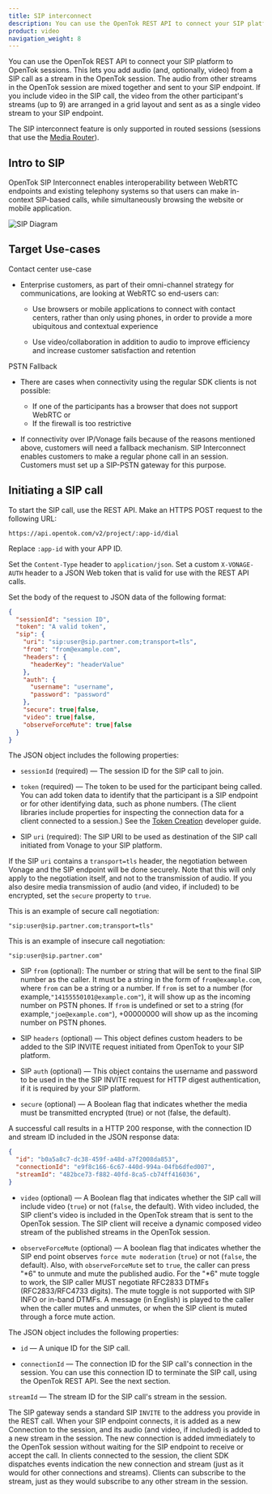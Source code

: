 ```yaml
---
title: SIP interconnect
description: You can use the OpenTok REST API to connect your SIP platform to OpenTok sessions. 
product: video
navigation_weight: 8
---
```



You can use the OpenTok REST API to connect your SIP platform to OpenTok sessions. This lets you add audio (and, optionally, video) from a SIP call as a stream in the OpenTok session. The audio from other streams in the OpenTok session are mixed together and sent to your SIP endpoint. If you include video in the SIP call, the video from the other participant's streams (up to 9) are arranged in a grid layout and sent as as a single video stream to your SIP endpoint.

The SIP interconnect feature is only supported in routed sessions (sessions that use the [Media Router](/video/guides/create-session#the-media-router-and-media-modes)).


## Intro to SIP

OpenTok SIP Interconnect enables interoperability between WebRTC endpoints and existing telephony systems so that users can make in-context SIP-based calls, while simultaneously browsing the website or mobile application.

![SIP Diagram](/images/video/sip.svg)


## Target Use-cases
Contact center use-case

- Enterprise customers, as part of their omni-channel strategy for communications, are looking at WebRTC so end-users can:

    - Use browsers or mobile applications to connect with contact centers, rather than only using phones, in order to provide a more ubiquitous and contextual experience

    - Use video/collaboration in addition to audio to improve efficiency and increase customer satisfaction and retention

PSTN Fallback

- There are cases when connectivity using the regular SDK clients is not possible:

    - If one of the participants has a browser that does not support WebRTC or
    - If the firewall is too restrictive

- If connectivity over IP/Vonage fails because of the reasons mentioned above, customers will need a fallback mechanism. SIP Interconnect enables customers to make a regular phone call in an session. Customers must set up a SIP-PSTN gateway for this purpose.


## Initiating a SIP call
To start the SIP call, use the REST API. Make an HTTPS POST request to the following URL:

`https://api.opentok.com/v2/project/:app-id/dial`

Replace `:app-id` with your  APP ID.

Set the `Content-Type` header to `application/json`. Set a custom `X-VONAGE-AUTH` header to a JSON Web token that is valid for use with the REST API calls.

Set the body of the request to JSON data of the following format:

```json
{
  "sessionId": "session ID",
  "token": "A valid token",
  "sip": {
    "uri": "sip:user@sip.partner.com;transport=tls",
    "from": "from@example.com",
    "headers": {
      "headerKey": "headerValue"
    },
    "auth": {
      "username": "username",
      "password": "password"
    },
    "secure": true|false,
    "video": true|false,
    "observeForceMute": true|false
  }
}
```

The JSON object includes the following properties:

- `sessionId​` (required) — The session ID for the SIP call to join.

- `token​` (required) — The token to be used for the participant being called. You can add token data to identify that the participant is a SIP endpoint or for other identifying data, such as phone numbers. (The client libraries include properties for inspecting the connection data for a client connected to a session.) See the [Token Creation](/video/guides/create-token) developer guide.

- SIP `uri` ​(required): The SIP URI to be used as destination of the SIP call initiated from Vonage to your SIP platform.

If the SIP `uri` contains a `transport=tls` header, the negotiation between Vonage and the SIP endpoint will be done securely. Note that this will only apply to the negotiation itself, and not to the transmission of audio. If you also desire media transmission of audio (and video, if included) to be encrypted, set the `secure` property to `true`.

This is an example of secure call negotiation:

```
"sip:user@sip.partner.com;transport=tls"
```

This is an example of insecure call negotiation:

```
"sip:user@sip.partner.com"
```

- SIP `from` ​(optional): The number or string that will be sent to the final SIP number as the caller. It must be a string in the form of `from@example.com`, where `from` can be a string or a number. If `from` is set to a number (for example,`"14155550101@example.com"`), it will show up as the incoming number on PSTN phones. If `from` is undefined or set to a string (for example,`"joe@example.com"`), +00000000 will show up as the incoming number on PSTN phones.

- SIP `headers​` (optional) — This object defines custom headers to be added to the SIP INVITE request initiated from OpenTok to your SIP platform.

- SIP `auth` (optional) — This object contains the username and password to be used in the the SIP INVITE request for HTTP digest authentication, if it is required by your SIP platform.

- `secure` (optional) — A Boolean flag that indicates whether the media must be transmitted encrypted (true) or not (false, the default).

A successful call results in a HTTP 200 response, with the connection ID and stream ID included in the JSON response data:

```json
{
  "id": "b0a5a8c7-dc38-459f-a48d-a7f2008da853",
  "connectionId": "e9f8c166-6c67-440d-994a-04fb6dfed007",
  "streamId": "482bce73-f882-40fd-8ca5-cb74ff416036",
}
```

- `video` (optional) — A Boolean flag that indicates whether the SIP call will include video (`true`) or not (`false`, the default). With video included, the SIP client's video is included in the OpenTok stream that is sent to the OpenTok session. The SIP client will receive a dynamic composed video stream of the published streams in the OpenTok session.

- `observeForceMute` (optional) — A boolean flag that indicates whether the SIP end point observes `force mute moderation` (`true`) or not (`false`, the default). Also, with `observeForceMute` set to `true`, the caller can press "*6" to unmute and mute the published audio. For the "*6" mute toggle to work, the SIP caller MUST negotiate RFC2833 DTMFs (RFC2833/RFC4733 digits). The mute toggle is not supported with SIP INFO or in-band DTMFs. A message (in English) is played to the caller when the caller mutes and unmutes, or when the SIP client is muted through a force mute action.

The JSON object includes the following properties:

- `id` — A unique ID for the SIP call.

- `connectionId` — The connection ID for the SIP call's connection in the session. You can use this connection ID to terminate the SIP call, using the OpenTok REST API. See the next section.

`streamId` — The stream ID for the SIP call's stream in the session.

The SIP gateway sends a standard SIP `INVITE` to the address you provide in the REST call. When your SIP endpoint connects, it is added as a new Connection to the session, and its audio (and video, if included) is added to a new stream in the session. The new connection is added immediately to the OpenTok session without waiting for the SIP endpoint to receive or accept the call. In clients connected to the session, the client SDK dispatches events indication the new connection and stream (just as it would for other connections and streams). Clients can subscribe to the stream, just as they would subscribe to any other stream in the session.